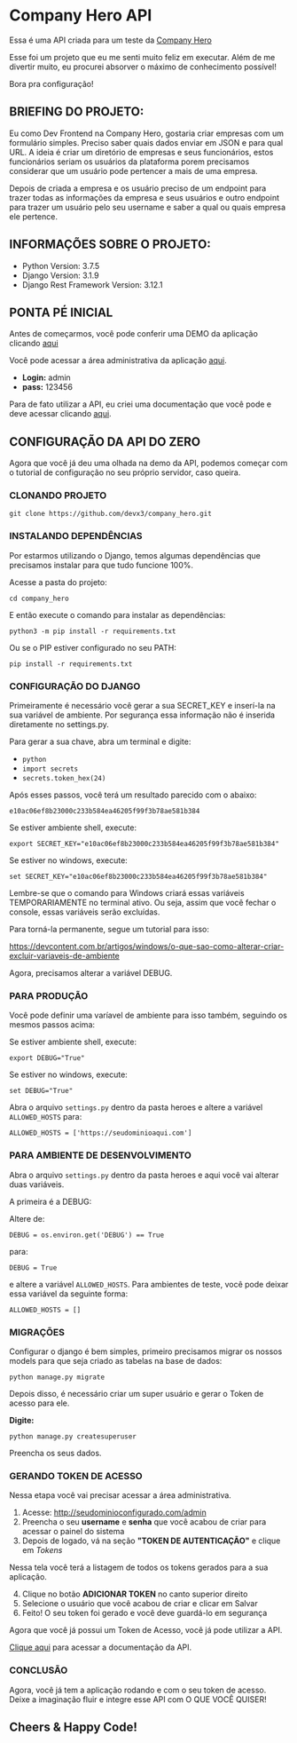 # Company Hero API

Essa é uma API criada para um teste da [Company Hero](https://www.companyhero.com/)

Esse foi um projeto que eu me senti muito feliz em executar. Além de me divertir muito, eu procurei absorver o máximo de conhecimento possível!


Bora pra configuração! 

## BRIEFING DO PROJETO: 
Eu como Dev Frontend na Company Hero, gostaria criar empresas com um formulário simples. Preciso saber quais dados enviar em JSON e para qual URL. A ideia é criar um diretório de empresas e seus funcionários, estos funcionários seriam os usuários da plataforma porem precisamos considerar que um usuário pode pertencer a mais de uma empresa.

Depois de criada a empresa e os usuário preciso de um endpoint para trazer todas as informações da empresa e seus usuários e outro endpoint para trazer um usuário pelo seu username e saber a qual ou quais empresa ele pertence.

## INFORMAÇÕES SOBRE O PROJETO:

- Python Version: 3.7.5
- Django Version: 3.1.9
- Django Rest Framework Version: 3.12.1

## PONTA PÉ INICIAL

Antes de começarmos, você pode conferir uma DEMO da aplicação clicando [aqui](https://companyhero.herokuapp.com/)

Você pode acessar a área administrativa da aplicação [aqui](https://companyhero.herokuapp.com/admin).

- **Login:** admin
- **pass:** 123456

Para de fato utilizar a API, eu criei uma documentação que você pode e deve acessar clicando [aqui](https://documenter.getpostman.com/view/7747875/TVRg699E). 

## CONFIGURAÇÃO DA API DO ZERO

Agora que você já deu uma olhada na demo da API, podemos começar com o tutorial de configuração no seu próprio servidor, caso queira.

### CLONANDO PROJETO

`git clone https://github.com/devx3/company_hero.git`

### INSTALANDO DEPENDÊNCIAS
Por estarmos utilizando o Django, temos algumas dependências que precisamos instalar para que tudo funcione 100%. 

Acesse a pasta do projeto: 

`cd company_hero`

E então execute o comando para instalar as dependências:

`python3 -m pip install -r requirements.txt`

Ou se o PIP estiver configurado no seu PATH:

`pip install -r requirements.txt`

### CONFIGURAÇÃO DO DJANGO

Primeiramente é necessário você gerar a sua SECRET_KEY e inserí-la na sua variável de ambiente. Por segurança essa informação não é inserida diretamente no settings.py. 

Para gerar a sua chave, abra um terminal e digite: 

- `python`
- `import secrets`
- `secrets.token_hex(24)`

Após esses passos, você terá um resultado parecido com o abaixo: 

`e10ac06ef8b23000c233b584ea46205f99f3b78ae581b384`

Se estiver ambiente shell, execute: 

`export SECRET_KEY="e10ac06ef8b23000c233b584ea46205f99f3b78ae581b384"`

Se estiver no windows, execute: 

`set SECRET_KEY="e10ac06ef8b23000c233b584ea46205f99f3b78ae581b384"`

Lembre-se que o comando para Windows criará essas variáveis TEMPORARIAMENTE no terminal ativo. Ou seja, assim que você fechar o console, essas variáveis serão excluídas. 

Para torná-la permanente, segue um tutorial para isso: 

https://devcontent.com.br/artigos/windows/o-que-sao-como-alterar-criar-excluir-variaveis-de-ambiente

Agora, precisamos alterar a variável DEBUG. 

### PARA PRODUÇÃO

Você pode definir uma varíavel de ambiente para isso também, seguindo os mesmos passos acima: 

Se estiver ambiente shell, execute: 

`export DEBUG="True"`

Se estiver no windows, execute: 

`set DEBUG="True"`

Abra o arquivo `settings.py` dentro da pasta heroes e altere a variável `ALLOWED_HOSTS` para: 

`ALLOWED_HOSTS = ['https://seudominioaqui.com']`

### PARA AMBIENTE DE DESENVOLVIMENTO

Abra o arquivo `settings.py` dentro da pasta heroes e aqui você vai alterar duas variáveis.

A primeira é a DEBUG: 

Altere de:

`DEBUG = os.environ.get('DEBUG') == True`

para: 

`DEBUG = True`

e altere a variável `ALLOWED_HOSTS`. Para ambientes de teste, você pode deixar essa variável da seguinte forma: 

`ALLOWED_HOSTS = []`

### MIGRAÇÕES

Configurar o django é bem simples, primeiro precisamos migrar os nossos models para que seja criado as tabelas na base de dados:

`python manage.py migrate`

Depois disso, é necessário criar um super usuário e gerar o Token de acesso para ele.

**Digite:** 

`python manage.py createsuperuser`

Preencha os seus dados. 

### GERANDO TOKEN DE ACESSO

Nessa etapa você vai precisar acessar a área administrativa. 

1. Acesse: http://seudominioconfigurado.com/admin
2. Preencha o seu **username** e **senha** que você acabou de criar para acessar o painel do sistema
3. Depois de logado, vá na seção **"TOKEN DE AUTENTICAÇÃO"** e clique em *Tokens*

Nessa tela você terá a listagem de todos os tokens gerados para a sua aplicação. 

4. Clique no botão **ADICIONAR TOKEN** no canto superior direito
5. Selecione o usuário que você acabou de criar e clicar em Salvar
6. Feito! O seu token foi gerado e você deve guardá-lo em segurança

Agora que você já possui um Token de Acesso, você já pode utilizar a API.

[Clique aqui](https://documenter.getpostman.com/view/7747875/TVRg699E) para acessar a documentação da API. 

### CONCLUSÃO

Agora, você já tem a aplicação rodando e com o seu token de acesso. Deixe a imaginação fluir e integre esse API com O QUE VOCÊ QUISER! 

## Cheers & Happy Code! 
